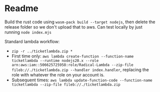 # Readme

Build the rust code using `wasm-pack build --target nodejs`, then delete the release folder so we don't upload that to aws.
Can test locally by just running `node index.mjs`

Standard lambda workflow:

- `zip -r ../ticketlambda.zip *`
- First time only: `aws lambda create-function --function-name ticketlambda --runtime nodejs20.x --role arn:aws:iam::506625725958:role/Radical-Lambda --zip-file fileb://./ticketlambda.zip --handler index.handler`, replacing the role with whatever the role on your account is.
- Subsequent times: `aws lambda update-function-code --function-name ticketlambda --zip-file fileb://./ticketlambda.zip`
